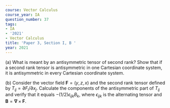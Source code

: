 ```yaml
---
course: Vector Calculus
course_year: IA
question_number: 37
tags:
- IA
- '2021'
- Vector Calculus
title: 'Paper 3, Section I, B '
year: 2021
---
```




(a) What is meant by an antisymmetric tensor of second rank? Show that if a second rank tensor is antisymmetric in one Cartesian coordinate system, it is antisymmetric in every Cartesian coordinate system.

(b) Consider the vector field $\mathbf{F}=(y, z, x)$ and the second rank tensor defined by $T_{i j}=\partial F_{i} / \partial x_{j}$. Calculate the components of the antisymmetric part of $T_{i j}$ and verify that it equals $-(1 / 2) \epsilon_{i j k} B_{k}$, where $\epsilon_{i j k}$ is the alternating tensor and $\mathbf{B}=\boldsymbol{\nabla} \times \mathbf{F}$.